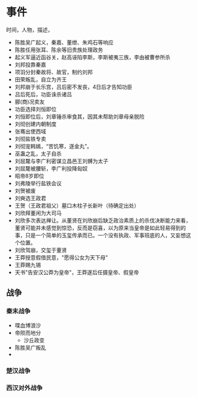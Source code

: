 # 事件

时间，人物，描述，

* 陈胜吴广起义，秦嘉、董绁、朱鸡石等响应
* 陈胜任用张耳、陈余等旧贵族处理政务
* 起义军逼近函谷关，赵高诬陷李斯，李斯被夷三族，李由被曹参所杀
* 刘邦投靠秦嘉
* 项羽分封秦故将、故官，制约刘邦
* 田荣叛乱，自立为齐王
* 刘邦崩于长乐宫，吕后密不发丧，4日后才告知功臣
* 吕后死后，功臣诛杀诸吕
* 郦(商)况卖友
* 功臣选择刘恒即位
* 刘恒即位后，刘章锤杀审食其，因其未帮助刘章母亲脱险
* 刘彻创建内朝制度
* 张骞出使西域
* 刘彻盐铁专卖
* 刘彻宠韩嫣，“苦饥寒，逐金丸”。
* 巫蛊之乱，太子自杀
* 刘屈氂与李广利密谋立昌邑王刘髆为太子
* 刘屈氂被腰斩，李广利投降匈奴
* 昭帝8岁即位
* 刘弗陵举行盐铁会议
* 刘贺被废
* 刘奭选王政君
* 王贺（王政君祖父）墓口木柱子长新叶（待确定出处）
* 刘欣拜董闲为大司马
* 刘欣多次表达禅让。从董贤在刘欣崩后缺乏政治素质上的杀伐决断能力来看，董贤可能并未感觉到惊恐，反而是窃喜，以为原来当皇帝是如此轻易得到的事，只是一个简单的玉玺传承而已。一个没有执政、军事班底的人，又妄想这个位置。
* 刘欣驾崩，交玺于董贤
* 王莽授意假借民意，"愿得公女为天下母"
* 王莽赐九锡
* 天书"告安汉公莽为皇帝"，王莽遂后任摄皇帝、假皇帝

## 战争

### 秦末战争

* 喋血博浪沙
* 帝陨而地分
  * 沙丘政变
* 陈胜吴广叛乱
* 


### 楚汉战争

### 西汉对外战争
